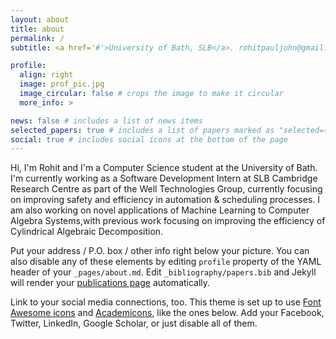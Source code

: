 ```yaml
---
layout: about
title: about
permalink: /
subtitle: <a href='#'>University of Bath, SLB</a>. rohitpauljohn@gmail.com rohitpj @ github.

profile:
  align: right
  image: prof_pic.jpg
  image_circular: false # crops the image to make it circular
  more_info: >

news: false # includes a list of news items
selected_papers: true # includes a list of papers marked as "selected={true}"
social: true # includes social icons at the bottom of the page
---
```


Hi, I'm Rohit and I'm a Computer Science student at the University of Bath. I'm currently working as a Software Development Intern at SLB Cambridge Research Centre as part of the Well Technologies Group, currently focusing on improving safety and efficiency in automation & scheduling processes. I am also working on novel applications of Machine Learning to Computer Algebra Systems,with previous work focusing on improving the efficiency of Cylindrical Algebraic Decomposition.  

Put your address / P.O. box / other info right below your picture. You can also disable any of these elements by editing `profile` property of the YAML header of your `_pages/about.md`. Edit `_bibliography/papers.bib` and Jekyll will render your [publications page](/al-folio/publications/) automatically.

Link to your social media connections, too. This theme is set up to use [Font Awesome icons](https://fontawesome.com/) and [Academicons](https://jpswalsh.github.io/academicons/), like the ones below. Add your Facebook, Twitter, LinkedIn, Google Scholar, or just disable all of them.
